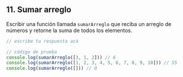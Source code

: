 ## 11. Sumar arreglo



Escribir una función llamada `sumarArreglo` que reciba un arreglo de números y retorne la suma de todos los elementos.

```js
// escribe tu respuesta acá

// código de prueba
console.log(sumarArreglo([3, 1, 2])) // 6
console.log(sumarArreglo([1, 2, 3, 4, 5, 6, 7, 8, 9, 10])) // 55
console.log(sumarArreglo([])) // 0
```

